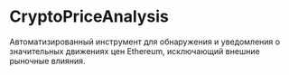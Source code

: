 # CryptoPriceAnalysis
Автоматизированный инструмент для обнаружения и уведомления о значительных движениях цен Ethereum, исключающий внешние рыночные влияния.
